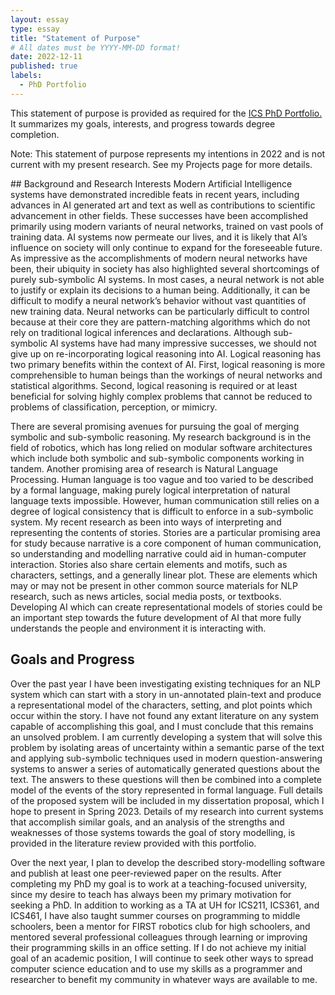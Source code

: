 ```yaml
---
layout: essay
type: essay
title: "Statement of Purpose"
# All dates must be YYYY-MM-DD format!
date: 2022-12-11
published: true
labels:
  - PhD Portfolio
---
```

This statement of purpose is provided as required for the <a href="https://www.ics.hawaii.edu/academics/graduate-programs/phd/current-phd-students/">ICS PhD Portfolio.</a> It summarizes my goals, interests, and progress towards degree completion.
<p>Note: This statement of purpose represents my intentions in 2022 and is not current with my present research. See my Projects page for more details.</p>
## Background and Research Interests
Modern Artificial Intelligence systems have demonstrated incredible feats in recent years, including advances in AI generated art and text as well as contributions to scientific advancement in other fields. These successes have been accomplished primarily using modern variants of neural networks, trained on vast pools of training data. AI systems now permeate our lives, and it is likely that AI’s influence on society will only continue to expand for the foreseeable future. As impressive as the accomplishments of modern neural networks have been, their ubiquity in society has also highlighted several shortcomings of purely sub-symbolic AI systems. In most cases, a neural network is not able to justify or explain its decisions to a human being. Additionally, it can be difficult to modify a neural network’s behavior without vast quantities of new training data. Neural networks can be particularly difficult to control because at their core they are pattern-matching algorithms which do not rely on traditional logical inferences and declarations. Although sub-symbolic AI systems have had many impressive successes, we should not give up on re-incorporating logical reasoning into AI. Logical reasoning has two primary benefits within the context of AI. First, logical reasoning is more comprehensible to human beings than the workings of neural networks and statistical algorithms. Second, logical reasoning is required or at least beneficial for solving highly complex problems that cannot be reduced to problems of classification, perception, or mimicry.

There are several promising avenues for pursuing the goal of merging symbolic and sub-symbolic reasoning. My research background is in the field of robotics, which has long relied on modular software architectures which include both symbolic and sub-symbolic components working in tandem. Another promising area of research is Natural Language Processing. Human language is too vague and too varied to be described by a formal language, making purely logical interpretation of natural language texts impossible. However, human communication still relies on a degree of logical consistency that is difficult to enforce in a sub-symbolic system. My recent research as been into ways of interpreting and representing the contents of stories. Stories are a particular promising area for study because narrative is a core component of human communication, so understanding and modelling narrative could aid in human-computer interaction. Stories also share certain elements and motifs, such as characters, settings, and a generally linear plot. These are elements which may or may not be present in other common source materials for NLP research, such as news articles, social media posts, or textbooks. Developing AI which can create representational models of stories could be an important step towards the future development of AI that more fully understands the people and environment it is interacting with.
## Goals and Progress
Over the past year I have been investigating existing techniques for an NLP system which can start with a story in un-annotated plain-text and produce a representational model of the characters, setting, and plot points which occur within the story. I have not found any extant literature on any system capable of accomplishing this goal, and I must conclude that this remains an unsolved problem. I am currently developing a system that will solve this problem by isolating areas of uncertainty within a semantic parse of the text and applying sub-symbolic techniques used in modern question-answering systems to answer a series of automatically generated questions about the text. The answers to these questions will then be combined into a complete model of the events of the story represented in formal language. Full details of the proposed system will be included in my dissertation proposal, which I hope to present in Spring 2023. Details of my research into current systems that accomplish similar goals, and an analysis of the strengths and weaknesses of those systems towards the goal of story modelling, is provided in the literature review provided with this portfolio. 

Over the next year, I plan to develop the described story-modelling software and publish at least one peer-reviewed paper on the results. After completing my PhD my goal is to work at a teaching-focused university, since my desire to teach has always been my primary motivation for seeking a PhD. In addition to working as a TA at UH for ICS211, ICS361, and ICS461, I have also taught summer courses on programming to middle schoolers, been a mentor for FIRST robotics club for high schoolers, and mentored several professional colleagues through learning or improving their programming skills in an office setting. If I do not achieve my initial goal of an academic position, I will continue to seek other ways to spread computer science education and to use my skills as a programmer and researcher to benefit my community in whatever ways are available to me.
